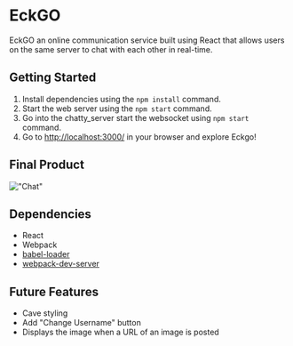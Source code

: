 
# EckGO

EckGO an online communication service built using React that allows users on the same server to chat with each other in real-time.

## Getting Started

1. Install dependencies using the `npm install` command.
2. Start the web server using the `npm start` command.
3. Go into the chatty_server start the websocket using `npm start` command.
4. Go to <http://localhost:3000/> in your browser and explore Eckgo!

## Final Product
!["Chat"](https://github.com/jennypoon/ChattyApp/blob/master/build/Eckgo.gif)

## Dependencies
- React
- Webpack
- [babel-loader](https://github.com/babel/babel-loader)
- [webpack-dev-server](https://github.com/webpack/webpack-dev-server)

## Future Features
- Cave styling
- Add "Change Username" button
- Displays the image when a URL of an image is posted
